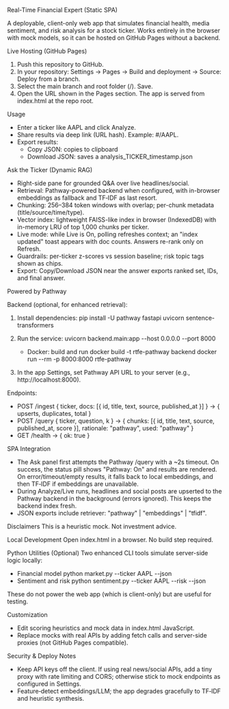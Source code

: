 Real-Time Financial Expert (Static SPA)

A deployable, client-only web app that simulates financial health, media sentiment, and risk analysis for a stock ticker. Works entirely in the browser with mock models, so it can be hosted on GitHub Pages without a backend.

Live Hosting (GitHub Pages)
1. Push this repository to GitHub.
2. In your repository: Settings → Pages → Build and deployment → Source: Deploy from a branch.
3. Select the main branch and root folder (/). Save.
4. Open the URL shown in the Pages section. The app is served from index.html at the repo root.

Usage
- Enter a ticker like AAPL and click Analyze.
- Share results via deep link (URL hash). Example: #/AAPL.
- Export results:
  - Copy JSON: copies to clipboard
  - Download JSON: saves a analysis_TICKER_timestamp.json

Ask the Ticker (Dynamic RAG)
- Right-side pane for grounded Q&A over live headlines/social.
- Retrieval: Pathway-powered backend when configured, with in-browser embeddings as fallback and TF‑IDF as last resort.
- Chunking: 256–384 token windows with overlap; per-chunk metadata (title/source/time/type).
- Vector index: lightweight FAISS-like index in browser (IndexedDB) with in-memory LRU of top 1,000 chunks per ticker.
- Live mode: while Live is On, polling refreshes context; an "index updated" toast appears with doc counts. Answers re-rank only on Refresh.
- Guardrails: per-ticker z-scores vs session baseline; risk topic tags shown as chips.
- Export: Copy/Download JSON near the answer exports ranked set, IDs, and final answer.

Powered by Pathway

Backend (optional, for enhanced retrieval):

1. Install dependencies:
   pip install -U pathway fastapi uvicorn sentence-transformers

2. Run the service:
   uvicorn backend.main:app --host 0.0.0.0 --port 8000

   - Docker: build and run
     docker build -t rtfe-pathway backend
     docker run --rm -p 8000:8000 rtfe-pathway

3. In the app Settings, set Pathway API URL to your server (e.g., http://localhost:8000).

Endpoints:
- POST /ingest { ticker, docs: [{ id, title, text, source, published_at }] } -> { upserts, duplicates, total }
- POST /query { ticker, question, k } -> { chunks: [{ id, title, text, source, published_at, score }], rationale: "pathway", used: "pathway" }
- GET /health -> { ok: true }

SPA Integration

- The Ask panel first attempts the Pathway /query with a ~2s timeout. On success, the status pill shows "Pathway: On" and results are rendered. On error/timeout/empty results, it falls back to local embeddings, and then TF‑IDF if embeddings are unavailable.
- During Analyze/Live runs, headlines and social posts are upserted to the Pathway backend in the background (errors ignored). This keeps the backend index fresh.
- JSON exports include retriever: "pathway" | "embeddings" | "tfidf".

Disclaimers
This is a heuristic mock. Not investment advice.

Local Development
Open index.html in a browser. No build step required.

Python Utilities (Optional)
Two enhanced CLI tools simulate server-side logic locally:

- Financial model
  python market.py --ticker AAPL --json
- Sentiment and risk
  python sentiment.py --ticker AAPL --risk --json

These do not power the web app (which is client-only) but are useful for testing.

Customization
- Edit scoring heuristics and mock data in index.html JavaScript.
- Replace mocks with real APIs by adding fetch calls and server-side proxies (not GitHub Pages compatible).

Security & Deploy Notes
- Keep API keys off the client. If using real news/social APIs, add a tiny proxy with rate limiting and CORS; otherwise stick to mock endpoints as configured in Settings.
- Feature‑detect embeddings/LLM; the app degrades gracefully to TF‑IDF and heuristic synthesis.



